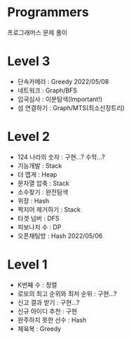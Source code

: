 # Programmers

프로그래머스 문제 풀이

# Level 3

- 단속카메라 : Greedy 2022/05/08
- 네트워크 : Graph/BFS
- 입국심사 : 이분탐색(Important!)
- 섬 연결하기 : Graph/MTS(최소신장트리)

# Level 2

- 124 나라의 숫자 : 구현...? 수학...?
- 기능개발 : Stack
- 더 맵게 : Heap
- 문자열 압축 : Stack
- 소수찾기 : 완전탐색
- 위장 : Hash
- 짝지어 제거하기 : Stack
- 타겟 넘버 : DFS
- 피보나치 수 : DP
- 오픈채팅방 : Hash 2022/05/06

# Level 1

- K번째 수 : 정렬
- 로또의 최고 순위와 최저 순위 : 구현...?
- 신고 결과 받기 : 구현...?
- 신규 아이디 추천 : 구현
- 완주하지 못한 선수 : Hash
- 체육복 : Greedy

